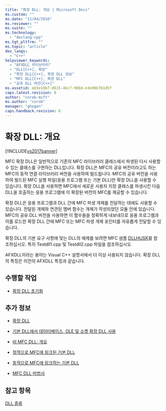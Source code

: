 ```yaml
---
title: "확장 DLL: 개요 | Microsoft Docs"
ms.custom: ""
ms.date: "11/04/2016"
ms.reviewer: ""
ms.suite: ""
ms.technology: 
  - "devlang-cpp"
ms.tgt_pltfrm: ""
ms.topic: "article"
dev_langs: 
  - "C++"
helpviewer_keywords: 
  - "AFXDLL 라이브러리"
  - "DLL[C++], 확장"
  - "확장 DLL[C++], 확장 DLL 정보"
  - "MFC DLL[C++], 확장 DLL"
  - "공유 DLL 버전[C++]"
ms.assetid: eb5e10b7-d615-4bc7-908d-e3e99b7b1d5f
caps.latest.revision: 8
author: "corob-msft"
ms.author: "corob"
manager: "ghogen"
caps.handback.revision: 8
---
```

# 확장 DLL: 개요
[!INCLUDE[vs2017banner](../assembler/inline/includes/vs2017banner.md)]

MFC 확장 DLL은 일반적으로 기존의 MFC 라이브러리 클래스에서 파생된 다시 사용할 수 있는 클래스를 구현하는 DLL입니다.  확장 DLL은 MFC의 공유 버전이라고도 하는 MFC의 동적 연결 라이브러리 버전을 사용하여 빌드됩니다.  MFC의 공유 버전을 사용하여 빌드된 MFC 실행 파일\(응용 프로그램 또는 기본 DLL\)만 확장 DLL을 사용할 수 있습니다.  확장 DLL을 사용하면 MFC에서 새로운 사용자 지정 클래스를 파생시킨 다음 DLL을 호출하는 응용 프로그램에 이 확장된 버전의 MFC를 제공할 수 있습니다.  
  
 확장 DLL은 응용 프로그램과 DLL 간에 MFC 파생 개체를 전달하는 데에도 사용할 수 있습니다.  전달된 개체와 연관된 멤버 함수는 개체가 작성되었던 모듈 안에 있습니다.  MFC의 공유 DLL 버전을 사용하면 이 함수들을 정확하게 내보내므로 응용 프로그램과 이를 로드한 확장 DLL 간에 MFC 또는 MFC 파생 개체 포인터를 자유롭게 전달할 수 있습니다.  
  
 확장 DLL의 기본 요구 사항에 맞는 DLL의 예제를 보려면 MFC 샘플 [DLLHUSK](http://msdn.microsoft.com/ko-kr/dfcaa6ff-b8e2-4efd-8100-ee3650071f90)를 참조하십시오.  특히 Testdll1.cpp 및 Testdll2.cpp 파일을 참조하십시오.  
  
 AFXDLL이라는 용어는 Visual C\+\+ 설명서에서 더 이상 사용되지 않습니다.  확장 DLL의 특징은 이전의 AFXDLL 특징과 같습니다.  
  
## 수행할 작업  
  
-   [확장 DLL 초기화](../build/initializing-extension-dlls.md)  
  
## 추가 정보  
  
-   [확장 DLL](../build/extension-dlls.md)  
  
-   [기본 DLL에서 데이터베이스, OLE 및 소켓 확장 DLL 사용](../build/using-database-ole-and-sockets-extension-dlls-in-regular-dlls.md)  
  
-   [비 MFC DLL: 개요](../build/non-mfc-dlls-overview.md)  
  
-   [정적으로 MFC에 링크된 기본 DLL](../build/regular-dlls-statically-linked-to-mfc.md)  
  
-   [동적으로 MFC에 링크하는 기본 DLL](../build/regular-dlls-dynamically-linked-to-mfc.md)  
  
-   [MFC DLL 마법사](../mfc/reference/mfc-dll-wizard.md)  
  
## 참고 항목  
 [DLL 종류](../build/kinds-of-dlls.md)